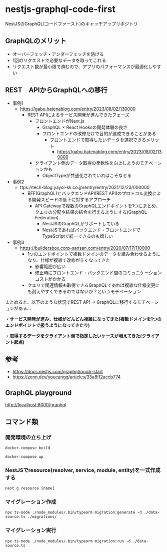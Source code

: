 # nestjs-graphql-code-first
NestJSのGraphQL(コードファースト)のキャッチアップリポジトリ

## GraphQLのメリット
- オーバーフェッチ・アンダーフェッチを防げる
- 1回のリクエストで必要なデータを取ってこれる
- リクエスト数が最小限で済むので、アプリのパフォーマンスが最適化しやすい

## REST　APIからGraphQLへの移行
- 事例1
	- https://gabu.hatenablog.com/entry/2023/08/02/130000
		- REST APIによるサービス開発が進んできたフェーズ
			- フロントエンドがNext.js
				- GraphQL × React Hooksの開発体験の良さ
				- フロントエンドの改修だけで目的が達成できることがある
					- フロントエンドで取得したいデータを選択できるメリット
						- https://gabu.hatenablog.com/entry/2023/08/02/130000
			- クライアント側のデータ取得の柔軟性を向上しようのモチベーションかも
				- ObjectTypeが共通化されていればこそなせる
- 事例2
	- ttps://tech-blog.yayoi-kk.co.jp/entry/entry/2021/12/23/000000
		- BFF(GraphQL)とバックエンドAPI(REST API)のプロトコル変換による開発スピードの低下に対するアプローチ
			- API Gatewayで複数のGraphQLエンドポイントを1つにまとめ、クエリの分配や結果の結合を行えるようにする(GraphQL Federation)
				- NestJSのGraphQLがサポートしている
				- NestJSであればバックエンド・フロントエンドでTypeScriptで統一できるのも嬉しい
- 事例3
	- https://buildersbox.corp-sansan.com/entry/2020/07/17/110000
		- 1つのエンドポイントで複数ドメインのデータを組み合わせるようになり、仕様が複雑で改修が辛くなってきた
			- 影響範囲が広い
			- 修正時にフロントエンド・バックエンド間のコミュニケーションコストがかかる
		- クエリで関連情報も取得できるGraphQLであれば複雑な仕様変更にも耐えやすくできるのではないか？というモチベーション

まとめると、以下のような状況でREST API → GraphQLに移行するモチベーションがある...

**・サービス開発が進み、仕様がどんどん複雑になってきた(複数ドメインを1つのエンドポイントで扱うようになってきたり)**

**・取得するデータをクライアント側で指定したいケースが増えてきた(クライアント起点)**


## 参考
- https://docs.nestjs.com/graphql/quick-start
- https://zenn.dev/youcangg/articles/33a8ff2accb774

## GraphQL playground
[http://localhost:8000/graphql](http://localhost:8000/graphql)

## コマンド類
### 開発環境の立ち上げ
```
docker-compose build

docker-compose up
```

### NestJSでresource(resolver, service, module, entity)を一式作成する
```
nest g resource [name]
```

### マイグレーション作成
```
npx ts-node ./node_modules/.bin/typeorm migration:generate -d ./data-source.ts ./migrations/
```

### マイグレーション実行
```
npx ts-node ./node_modules/.bin/typeorm migration:run -d ./data-source.ts
```
